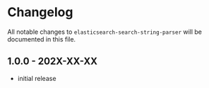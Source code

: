 # Changelog

All notable changes to `elasticsearch-search-string-parser` will be documented in this file.

## 1.0.0 - 202X-XX-XX

- initial release

